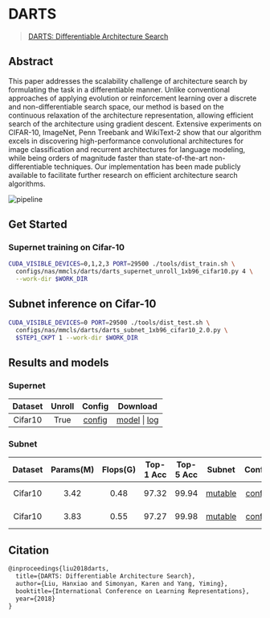 # DARTS

> [DARTS: Differentiable Architecture Search](https://arxiv.org/abs/1806.09055)

<!-- [ALGORITHM] -->

## Abstract

This paper addresses the scalability challenge of architecture search by formulating the task in a differentiable manner. Unlike conventional approaches of applying evolution or reinforcement learning over a discrete and non-differentiable search space, our method is based on the continuous relaxation of the architecture representation, allowing efficient search of the architecture using gradient descent. Extensive experiments on CIFAR-10, ImageNet, Penn Treebank and WikiText-2 show that our algorithm excels in discovering high-performance convolutional architectures for image classification and recurrent architectures for language modeling, while being orders of magnitude faster than state-of-the-art non-differentiable techniques. Our implementation has been made publicly available to facilitate further research on efficient architecture search algorithms.

![pipeline](https://user-images.githubusercontent.com/88702197/187425171-2dfe7fbf-7c2c-4c22-9219-2234aa83e47d.png)

## Get Started

### Supernet training on Cifar-10

```bash
CUDA_VISIBLE_DEVICES=0,1,2,3 PORT=29500 ./tools/dist_train.sh \
  configs/nas/mmcls/darts/darts_supernet_unroll_1xb96_cifar10.py 4 \
  --work-dir $WORK_DIR
```

## Subnet inference on Cifar-10

```bash
CUDA_VISIBLE_DEVICES=0 PORT=29500 ./tools/dist_test.sh \
  configs/nas/mmcls/darts/darts_subnet_1xb96_cifar10_2.0.py \
  $STEP1_CKPT 1 --work-dir $WORK_DIR
```

## Results and models

### Supernet

| Dataset | Unroll |                       Config                       |                                                                                                                                                                                                                                                            Download                                                                                                                                                                                                                                                             |
| :-----: | :----: | :------------------------------------------------: | :-----------------------------------------------------------------------------------------------------------------------------------------------------------------------------------------------------------------------------------------------------------------------------------------------------------------------------------------------------------------------------------------------------------------------------------------------------------------------------------------------------------------------------: |
| Cifar10 |  True  | [config](./darts_supernet_unroll_1xb64_cifar10.py) | [model](https://openmmlab-share.oss-cn-hangzhou.aliyuncs.com/mmrazor/v0.1/nas/darts/darts_supernet_unroll_1xb64_cifar10/darts_supernet_unroll_1xb64_cifar10_20211222-a923a040.pth?versionId=CAEQHxiBgID6mLuL7xciIDhjYzA2NGViNzY5ZDQxODk5MTY3ZjBiMGUyMGNlYzlk) \| [log](https://openmmlab-share.oss-cn-hangzhou.aliyuncs.com/mmrazor/v0.1/nas/darts/darts_supernet_unroll_1xb64_cifar10/darts_supernet_unroll_1xb64_cifar10_20211220_133123.log.json?versionId=CAEQHxiBgIDmmLuL7xciIGQwN2RlZWUwNmZkYjQwMzU4MGRiMTA3NGY4NTU5N2Nm) |

### Subnet

| Dataset | Params(M) | Flops(G) | Top-1 Acc | Top-5 Acc |                                                                                  Subnet                                                                                   |                    Config                    |                                                                                                                                                     Download                                                                                                                                                      |     Remarks      |
| :-----: | :-------: | :------: | :-------: | :-------: | :-----------------------------------------------------------------------------------------------------------------------------------------------------------------------: | :------------------------------------------: | :---------------------------------------------------------------------------------------------------------------------------------------------------------------------------------------------------------------------------------------------------------------------------------------------------------------: | :--------------: |
| Cifar10 |   3.42    |   0.48   |   97.32   |   99.94   | [mutable](https://download.openmmlab.com/mmrazor/v0.1/nas/darts/darts_subnetnet_1xb96_cifar10/darts_subnetnet_1xb96_cifar10_acc-97.32_20211222-e5727921_mutable_cfg.yaml) | [config](./darts_subnetnet_1xb96_cifar10.py) | [model](https://download.openmmlab.com/mmrazor/v0.1/nas/darts/darts_subnetnet_1xb96_cifar10/darts_subnetnet_1xb96_cifar10_acc-97.32_20211222-e5727921.pth) \| [log](https://download.openmmlab.com/mmrazor/v0.1/nas/darts/darts_subnetnet_1xb96_cifar10/darts_subnetnet_1xb96_cifar10_20211222-e5727921.log.json) | MMRazor searched |
| Cifar10 |   3.83    |   0.55   |   97.27   |   99.98   | [mutable](https://download.openmmlab.com/mmrazor/v0.1/nas/darts/darts_subnetnet_1xb96_cifar10/darts_subnetnet_1xb96_cifar10_acc-97.27_20211222-17e42600_mutable_cfg.yaml) | [config](./darts_subnetnet_1xb96_cifar10.py) | [model](https://download.openmmlab.com/mmrazor/v0.1/nas/darts/darts_subnetnet_1xb96_cifar10/darts_subnetnet_1xb96_cifar10_acc-97.27_20211222-17e42600.pth) \| [log](https://download.openmmlab.com/mmrazor/v0.1/nas/darts/darts_subnetnet_1xb96_cifar10/darts_subnetnet_1xb96_cifar10_20211222-17e42600.log.json) |     official     |

## Citation

```latex
@inproceedings{liu2018darts,
  title={DARTS: Differentiable Architecture Search},
  author={Liu, Hanxiao and Simonyan, Karen and Yang, Yiming},
  booktitle={International Conference on Learning Representations},
  year={2018}
}
```
